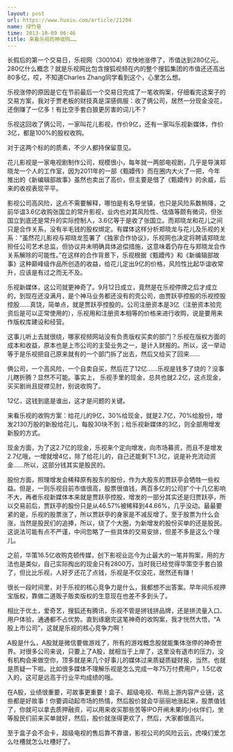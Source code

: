 ```yaml
---
layout: post
url: https://www.huxiu.com/article/21204
name: 绿竹巷
time: 2013-10-09 06:46
title: 来看乐视的神收购……
---
```

长假后的第一个交易日，乐视网（300104）欢快地涨停了，市值达到280亿元。280亿什么概念？就是乐视网比包含搜狐视频在内的整个搜狐集团的市值还还高出80多亿，哎，不知道Charles Zhang同学看到这个，心里怎么想。

乐视涨停的原因是它在节前最后一个交易日完成了一笔收购案，仔细看完这案子的交易方案，我对于贾老板的财技真是深感佩服：收了俩公司，居然一分现金没花，还倒赚了一亿多！有比空手套白狼更厉害的词儿不？

乐视这回收了俩公司，一家叫花儿影视，作价9亿，还有一家叫乐视新媒体，作价3亿，都是100%的股权收购。

对于这两个标的的质素，不少人都持保留意见。

花儿影视是一家电视剧制作公司，规模很小，每年就一两部电视剧，几乎是导演郑晓龙一个人的工作室，因为2011年的一部《甄嬛传》而在圈内大火了一把，今年推出的《新编辑部故事》虽然也卖出了高价，但主要是借了《甄嬛传》的余威，后来的收视表现平平。

影视公司高风险，这点不需要解释，哪怕是有名导坐镇，也只是风险系数稍降，之前华谊3.6亿收购张国立的常升影视，业内也对其风险性、估值等颇有微词，但张国立到底还是常升的实际控制人，3.6亿等于是收了张国立。而郑晓龙和花儿之间只是合作关系，没有半毛钱的股权绑定。有媒体这样分析郑晓龙与花儿及乐视的关系：“虽然花儿影视与郑晓龙签署了《独家合作协议》，乐视网也决定将聘请郑晓龙担任公司艺术总监，但协议并未明确具体追偿措施，这意味着仍存在与郑晓龙合作关系解除的可能性。”在这样的合作背景下，乐视根据《甄嬛传》和《新编辑部故事》这种巅峰级作品所创造的收益，给花儿定出9亿的价格，风险性比起华谊收常升，应该是有过之而无不及。

乐视新媒体，这公司就更神奇了。9月12日成立，竟然是在乐视停牌之后才成立的，到现在还没满月，是个神马业务都还没有的壳公司，由贾跃亭控股的乐视控股控股……真饶，简单点，就是贾跃亭控股的。公司注册资本是3亿（注册资本验完资后是可以正常使用的），乐视用和注册资本相等的价格来进行收购，说是要用来作版权库建设和经营。

这事儿听上去就很绕，哪家视频网站没有负责版权买卖的部门？乐视在版权方面的成本和收益，原本也是上市公司的主营业务之一，是计入财报的。所以，这一举动等于是乐视把自己原来就有的一个部门拆了出去，然后又给买了回来……

俩公司，一个高风险，一个自卖自买，然后花了12亿……乐视是钱多了烧的？没事儿瞎折腾？显然不可能。事实上， 乐视手里的现金，总共也就2.2亿，这点现金，买买剧尚且捉襟见肘，别说收购了。

12亿，这钱到底是谁出，这才是问题的关键。

来看乐视的收购方案：给花儿的9亿，30%给现金，就是2.7亿，70%给股份，增发2130万股的新股给花儿，每股30块不到；给乐视新媒体的3亿，则全部用增发新股的方式。

现金方面，为了这2.7亿的现金，乐视来个定向增发，向市场募资，而且不是增发2.7亿哦，一增就增4亿，除了给花儿的，自己还能剩下1.3亿，说是补充流动资金……所以，这部分钱其实是股民的。

股份方面，照理增发会稀释原有股东的股份，作为大股东的贾跃亭会牺牲一些权益。但是，一则乐视目前市值很高，股票很值钱，两百多亿的公司扩个十几亿影响不大，再者乐视新媒体本来就是贾跃亭控股，增发的一部分其实还是归贾跃亭，所以交易前后，贾跃亭的股份只是从46.57%被稀释到44.66%，几乎没动。最最要紧的是，乐视的股票涨了，所以贾跃亭的身家是不减反增了。至于股票为什么会涨，当然是股民们的追捧，所以，绕了个大圈，为新增发的股份买单的还是股民。这说法可能有点不严谨，中间忽略了一些具体的交易安排，但差不多是这么个理儿。

之前，华策16.5亿收购克顿传媒，创下影视业迄今为止最大的一笔并购案，用的方法也是类似，自己实际掏出的现金只有2800万，当时我已经觉得华策空手套白狼了，但比比乐视，人好歹还花了点钱，乐视是不仅没花，居然还有赚！

很长一段时间里，对于乐视的核心竞争力是什么，我都想不出答案。早年间乐视押宝版权，靠做二道贩子贩卖版权的生意现在也差不多到头了。

相比于优土，爱奇艺，搜狐还有腾讯，乐视不管是拼钱拼品牌，还是拼流量入口、用户体验，通通都不占优势。直到琢磨完这笔神奇的收购案，我才恍然大悟，“A股上市公司”，这就是乐视的核心竞争力啊！

A股是什么，A股就是微信要做游戏了，所有的游戏概念股就能集体涨停的神奇世界。对很多公司来说，只要上了A股，就相当于上岸了，这里没有退市的压力，没有机构会来做空你，顶多就是来几个好事儿的媒体过来质疑质疑财报，当然，也就是质疑一下啦。比如很多媒体不理解乐视是怎么完成一年75万付费用户，1.5亿收入的，这可是远高于行业平均成绩的哦。

在A股，业绩很重要，可故事更重要！盒子、超级电视、布局上游内容产业链，这些都是好故事！你要调动起市场的热情，然后股价就会华丽丽地涨起来，股票值钱了，你就可以拿去质押融资，可以用来收买那些苦等IPO开闸未果的小伙伴们，坐等股民们前来买单就好，然后，股价就涨得更欢了，然后，大家都很高兴。

至于盒子会不会卡，超级电视的售后靠不靠谱，影视公司的风险云云，虎嗅们爱怎么吐槽就怎么吐槽好了。

